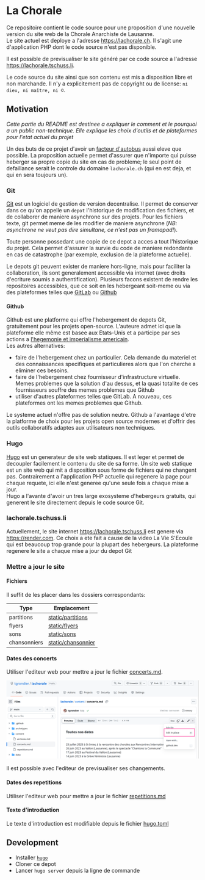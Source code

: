 # La Chorale

Ce repositoire contient le code source pour une proposition d'une nouvelle version du site web de la Chorale Anarchiste de Lausanne.  
Le site actuel est deploye a l'adresse <https://lachorale.ch>. Il s'agit une d'application PHP dont le code source
n'est pas disponible.

Il est possible de previsualiser le site généré par ce code source a l'adresse <https://lachorale.tschuss.li>.

Le code source du site ainsi que son contenu est mis a disposition libre et non marchande. Il n'y a explicitement pas de copyright ou de license: `ni dieu, ni maître, ni ©`.

## Motivation

*Cette partie du README est destinee a expliquer le comment et le pourquoi a un public non-technique. Elle explique les choix d'outils et de plateformes pour l'etat actuel du projet*

Un des buts de ce projet d'avoir un [facteur d'autobus](https://fr.wikipedia.org/wiki/Facteur_d'autobus) aussi eleve que possible. La proposition actuelle permet d'assurer que n'importe qui puisse heberger sa propre copie du site en cas de probleme; le seul point de defaillance serait le controle du domaine `lachorale.ch` (qui en est deja, et qui en sera toujours un).

### Git

[Git](https://fr.wikipedia.org/wiki/Git) est un logiciel de gestion de version decentralise. Il permet de conserver dans ce qu'on appelle un `depot` l'historique de modification des fichiers, et de collaborer de maniere asynchrone sur des projets. Pour les fichiers texte, git permet meme de les modifier de maniere asynchrone (*NB: asynchrone ne veut pas dire simultane, ce n'est pas un framapad!*).

Toute personne possedant une copie de ce depot a acces a tout l'historique du projet. Cela permet d'assurer la survie du code de maniere redondante en cas de catastrophe (par exemple, exclusion de la plateforme actuelle).

Le depots git peuvent exister de maniere hors-ligne, mais pour faciliter la collaboration, ils sont generalement accessible via internet (avec droits d'ecriture soumis a authentification). Plusieurs facons existent de rendre les repositoires accessibles, que ce soit en les hebergeant soit-meme ou via des plateformes telles que [GitLab](https://about.gitlab.com/) ou [Github](https://about.gitlab.com/)

#### Github

Github est une platforme qui offre l'hebergement de depots Git, gratuitement pour les projets open-source. L'auteure admet ici que la plateforme elle même est basee aux Etats-Unis et a participe par ses actions a [l'hegemonie et imperialisme americain](https://en.wikipedia.org/wiki/GitHub#Controversies).  
Les autres alternatives:

* faire de l'hebergement chez un particulier. Cela demande du materiel et des connaissances specifiques et particulieres alors que l'on cherche a eliminer ces besoins.
* faire de l'hebergement chez fournisseur d'infrastructure virtuelle. Memes problemes que la solution d'au dessus, et la quasi totalite de ces fournisseurs souffre des memes problemes que Github
* utiliser d'autres plateformes telles que GitLab. A nouveau, ces plateformes ont les memes problemes que Github.

Le systeme actuel n'offre pas de solution neutre. Github a l'avantage d'etre la platforme de choix pour les projets open source modernes et d'offrir des outils collaboratifs adaptes aux utilisateurs non techniques.


### Hugo

[Hugo](https://github.com/gohugoio/hugo) est un generateur de site web statiques. Il est leger et permet de decoupler facilement le contenu du site de sa forme. Un site web statique est un site web qui mit a disposition sous forme de fichiers qui ne changent pas. Contrairement a l'application PHP actuelle qui regenere la page pour chaque requete, ici elle n'est generee qu'une seule fois a chaque mise a jour.  
Hugo a l'avante d'avoir un tres large exosysteme d'hebergeurs gratuits, qui generent le site directement depuis le code source Git.

### lachorale.tschuss.li

Actuellement, le site internet <https://lachorale.tschuss.li> est genere via <https://render.com>. Ce choix a ete fait a cause de la video La Vie S'Ecoule qui est beaucoup trop grande pour la plupart des hebergeurs. La plateforme regenere le site a chaque mise a jour du depot Git

### Mettre a jour le site

#### Fichiers

Il suffit de les placer dans les dossiers correspondants:

| Type         | Emplacement                                |
|--------------|--------------------------------------------|
| partitions   | [static/partitions](./static/partitions)   |
| flyers       | [static/flyers](./static/flyers)           |
| sons         | [static/sons](./static/sons)               |
| chansonniers | [static/chansonnier](./static/chansonnier) |

#### Dates des concerts

Utiliser l'editeur web pour mettre a jour le fichier [concerts.md](content/concerts.md).

![Alt text](edit-example.png)

Il est possible avec l'editeur de previsualiser ses changements.

#### Dates des repetitions

Utiliser l'editeur web pour mettre a jour le fichier [repetitions.md](content/repetitions.md)

#### Texte d'introduction

Le texte d'introduction est modifiable depuis le fichier [hugo.toml](hugo.toml)

## Development

* Installer [`hugo`](https://github.com/gohugoio/hugo)
* Cloner ce depot
* Lancer `hugo server` depuis la ligne de commande
